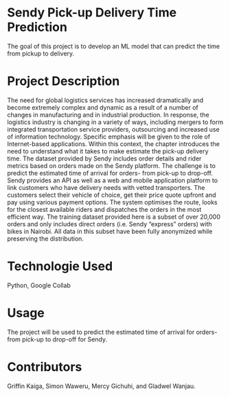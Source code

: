 # Sendy Pick-up Delivery Time Prediction
The goal of this project is to develop an ML model that can predict the time from pickup to delivery.


# Project Description
The need for global logistics services has increased dramatically and become extremely complex and dynamic as a result of a number of changes in manufacturing and in industrial production. In response, the logistics industry is changing in a variety of ways, including mergers to form integrated transportation service providers, outsourcing and increased use of information technology.
Specific emphasis will be given to the role of Internet-based applications. Within this context, the chapter introduces the need to understand what it takes to make estimate the pick-up delivery time.
The dataset provided by Sendy includes order details and rider metrics based on orders made on the Sendy platform. The challenge is to predict the estimated time of arrival for orders- from pick-up to drop-off.
Sendy provides an API as well as a web and mobile application platform to link customers who have delivery needs with vetted transporters. The customers select their vehicle of choice, get their price quote upfront and pay using various payment options. The system optimises the route, looks for the closest available riders and dispatches the orders in the most efficient way.
The training dataset provided here is a subset of over 20,000 orders and only includes direct orders (i.e. Sendy “express” orders) with bikes in Nairobi. All data in this subset have been fully anonymized while preserving the distribution.


# Technologie Used
Python, Google Collab


# Usage
The project will be used to predict the estimated time of arrival for orders- from pick-up to drop-off for Sendy.

# Contributors
Griffin Kaiga, Simon Waweru, Mercy Gichuhi, and Gladwel Wanjau.

